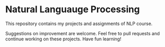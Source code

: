 # Natural Languauge Processing

This repository contains my projects and assignments of NLP course.

Suggestions on improvement are welcome. Feel free to pull requests and continue working on these projects.
Have fun learning!
